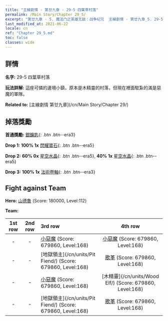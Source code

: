 ```yaml
---
title: "主線劇情 - 第廿九章 - 29-5 四葉草村落"
permalink: /Main Story/Chapter 29_5/
excerpt: "第廿九章 - 5. 魔法门之英雄无敌：战争纪元  主線劇情 - 第廿九章_5. 29-5 四葉草村落"
last_modified_at: 2021-06-22
locale: cn
ref: "Chapter 29_5.md"
toc: false
classes: wide
---
```


## 詳情

 **名字:** 29-5 四葉草村落

 **玩法詳解:** 這座可憐的邊境小鎮，原本是木精靈的村落，但現在裡面駐紮的滿是惡魔的軍隊。

 **Related to:** [主線劇情 第廿九章](/cn/Main Story/Chapter 29/)

## 掉落獎勵

 **首通獎勵:** [銀鑰匙](/cn/Items/con_693/){: .btn .btn--era3}

 **Drop 1:** **100% 1x** [閃耀寶石](/cn/Items/mat_100/){: .btn .btn--era5}

 **Drop 2:** **60% 0x** [星空水晶](/cn/Items/mat_94/){: .btn .btn--era5}, **40% 1x** [星空水晶](/cn/Items/mat_94/){: .btn .btn--era5}

 **Drop 3:** **100% 1x** [法術卷軸](/cn/Items/con_694/){: .btn .btn--era3}


## Fight against Team
 **Hero:** [山德魯](/cn/heroes/Sandro/) (Score: 180000, Level:112)

 **Team:**


  | 1st row | 2nd row | 3rd row | 4th row |
  |:----:|:----:|:----|:----:|
  | - | - | [小惡魔](/cn/units/Imp/) (Score: 679860, Level:168)  | [小惡魔](/cn/units/Imp/) (Score: 679860, Level:168)  |
  | - | - | [地獄領主](/cn/units/Pit Fiend/) (Score: 679860, Level:168)  | [歌革](/cn/units/Gog/) (Score: 679860, Level:168)  |
  | - | - | [小惡魔](/cn/units/Imp/) (Score: 679860, Level:168)  | [木精靈](/cn/units/Wood Elf/) (Score: 679860, Level:168)  |
  | - | - | [地獄領主](/cn/units/Pit Fiend/) (Score: 679860, Level:168)  | [歌革](/cn/units/Gog/) (Score: 679860, Level:168)  |


